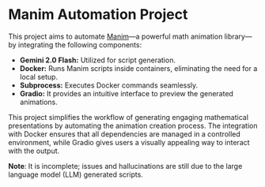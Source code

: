 # Manim Automation Project

This project aims to automate [Manim](https://www.manim.community/)—a powerful math animation library—by integrating the following components:

- **Gemini 2.0 Flash:** Utilized for script generation.
- **Docker:** Runs Manim scripts inside containers, eliminating the need for a local setup.
- **Subprocess:** Executes Docker commands seamlessly.
- **Gradio:** It provides an intuitive interface to preview the generated animations.

This project simplifies the workflow of generating engaging mathematical presentations by automating the animation creation process. The integration with Docker ensures that all dependencies are managed in a controlled environment, while Gradio gives users a visually appealing way to interact with the output.

**Note**: It is incomplete; issues and hallucinations are still due to the large language model (LLM) generated scripts.
